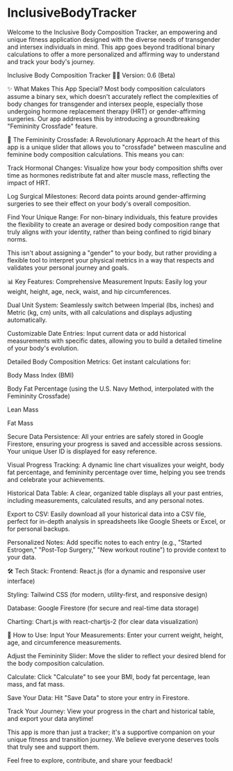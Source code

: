 # InclusiveBodyTracker
Welcome to the Inclusive Body Composition Tracker, an empowering and unique fitness application designed with the diverse needs of transgender and intersex individuals in mind. This app goes beyond traditional binary calculations to offer a more personalized and affirming way to understand and track your body's journey.

Inclusive Body Composition Tracker 🌈💪
Version: 0.6 (Beta)

✨ What Makes This App Special?
Most body composition calculators assume a binary sex, which doesn't accurately reflect the complexities of body changes for transgender and intersex people, especially those undergoing hormone replacement therapy (HRT) or gender-affirming surgeries. Our app addresses this by introducing a groundbreaking "Femininity Crossfade" feature.

💖 The Femininity Crossfade: A Revolutionary Approach
At the heart of this app is a unique slider that allows you to "crossfade" between masculine and feminine body composition calculations. This means you can:

Track Hormonal Changes: Visualize how your body composition shifts over time as hormones redistribute fat and alter muscle mass, reflecting the impact of HRT.

Log Surgical Milestones: Record data points around gender-affirming surgeries to see their effect on your body's overall composition.

Find Your Unique Range: For non-binary individuals, this feature provides the flexibility to create an average or desired body composition range that truly aligns with your identity, rather than being confined to rigid binary norms.

This isn't about assigning a "gender" to your body, but rather providing a flexible tool to interpret your physical metrics in a way that respects and validates your personal journey and goals.

📊 Key Features:
Comprehensive Measurement Inputs: Easily log your weight, height, age, neck, waist, and hip circumferences.

Dual Unit System: Seamlessly switch between Imperial (lbs, inches) and Metric (kg, cm) units, with all calculations and displays adjusting automatically.

Customizable Date Entries: Input current data or add historical measurements with specific dates, allowing you to build a detailed timeline of your body's evolution.

Detailed Body Composition Metrics: Get instant calculations for:

Body Mass Index (BMI)

Body Fat Percentage (using the U.S. Navy Method, interpolated with the Femininity Crossfade)

Lean Mass

Fat Mass

Secure Data Persistence: All your entries are safely stored in Google Firestore, ensuring your progress is saved and accessible across sessions. Your unique User ID is displayed for easy reference.

Visual Progress Tracking: A dynamic line chart visualizes your weight, body fat percentage, and femininity percentage over time, helping you see trends and celebrate your achievements.

Historical Data Table: A clear, organized table displays all your past entries, including measurements, calculated results, and any personal notes.

Export to CSV: Easily download all your historical data into a CSV file, perfect for in-depth analysis in spreadsheets like Google Sheets or Excel, or for personal backups.

Personalized Notes: Add specific notes to each entry (e.g., "Started Estrogen," "Post-Top Surgery," "New workout routine") to provide context to your data.

🛠️ Tech Stack:
Frontend: React.js (for a dynamic and responsive user interface)

Styling: Tailwind CSS (for modern, utility-first, and responsive design)

Database: Google Firestore (for secure and real-time data storage)

Charting: Chart.js with react-chartjs-2 (for clear data visualization)

🚀 How to Use:
Input Your Measurements: Enter your current weight, height, age, and circumference measurements.

Adjust the Femininity Slider: Move the slider to reflect your desired blend for the body composition calculation.

Calculate: Click "Calculate" to see your BMI, body fat percentage, lean mass, and fat mass.

Save Your Data: Hit "Save Data" to store your entry in Firestore.

Track Your Journey: View your progress in the chart and historical table, and export your data anytime!

This app is more than just a tracker; it's a supportive companion on your unique fitness and transition journey. We believe everyone deserves tools that truly see and support them.

Feel free to explore, contribute, and share your feedback!
